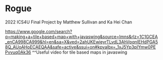 # Rogue
2022 ICS4U Final Project by Matthew Sullivan and Ka Hei Chan

https://www.google.com/search?q=making+a+tile+based+map+with+javaswing&source=lmns&rlz=1C1GCEA_enCA998CA999&hl=en&sa=X&ved=2ahUKEwieyrTLvdL3AhVpqnIEHdPGA58Q_AUoAHoECAEQAA&safe=active&ssui=on#kpvalbx=_1xJ5Yp3pIYmw0PEPvvuq0Ak36
^^Useful video for tile based maps in javaswing
